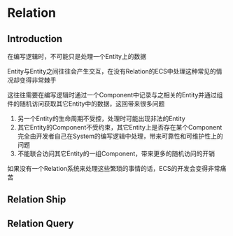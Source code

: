 # Relation


## Introduction

在编写逻辑时，不可能只是处理一个Entity上的数据

Entity与Entity之间往往会产生交互，在没有Relation的ECS中处理这种常见的情况却变得非常棘手

这往往需要在编写逻辑时通过一个Component中记录与之相关的Entity并通过组件的随机访问获取其它Entity中的数据，这回带来很多问题

1. 另一个Entity的生命周期不受控，处理时可能出现非法的Entity
2. 其它Entity的Component不受约束，其它Entity上是否存在某个Component完全由开发者自己在System的编写逻辑中处理，带来可靠性和可维护性上的问题
3. 不能联合访问其它Entity的一组Component，带来更多的随机访问的开销

如果没有一个Relation系统来处理这些繁琐的事情的话，ECS的开发会变得非常痛苦

## Relation Ship



## Relation Query

